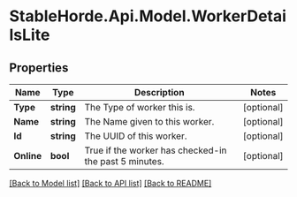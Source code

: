 # StableHorde.Api.Model.WorkerDetailsLite

## Properties

Name | Type | Description | Notes
------------ | ------------- | ------------- | -------------
**Type** | **string** | The Type of worker this is. | [optional] 
**Name** | **string** | The Name given to this worker. | [optional] 
**Id** | **string** | The UUID of this worker. | [optional] 
**Online** | **bool** | True if the worker has checked-in the past 5 minutes. | [optional] 

[[Back to Model list]](../README.md#documentation-for-models) [[Back to API list]](../README.md#documentation-for-api-endpoints) [[Back to README]](../README.md)

